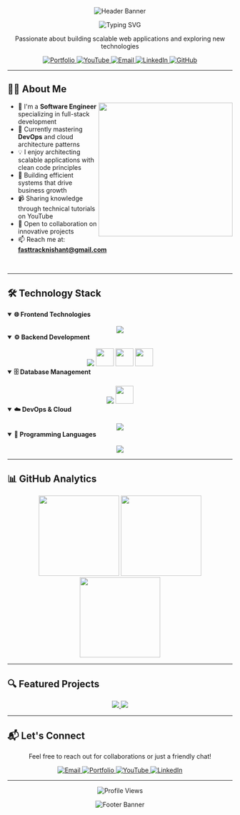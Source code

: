<!-- Header with Modern Wave Banner -->
<p align="center">
  <img src="https://capsule-render.vercel.app/api?type=waving&color=0:3498db,100:8e44ad&height=230&section=header&text=Nishant%20Patil&fontSize=50&fontColor=ffffff&fontAlignY=40&desc=Software%20Engineer%20|%20Full%20Stack%20Developer&descAlignY=60&animation=fadeIn" alt="Header Banner" />
</p>

<!-- Concise Introduction -->
<div align="center">
  <img src="https://readme-typing-svg.herokuapp.com?font=Fira+Code&size=24&duration=3000&pause=1000&color=3498DB&center=true&width=435&lines=Full+Stack+Developer;Software+Engineer;Tech+Creator;Problem+Solver" alt="Typing SVG" />
</div>

<p align="center">Passionate about building scalable web applications and exploring new technologies</p>

<!-- Professional Social Links -->
<div align="center">
  <a href="https://fasttrack-nishant.vercel.app/" target="_blank">
    <img src="https://img.shields.io/badge/Portfolio-212121?style=for-the-badge&logo=vercel&logoColor=white" alt="Portfolio"/>
  </a>
  <a href="https://www.youtube.com/@FastTrackNishant" target="_blank">
    <img src="https://img.shields.io/badge/YouTube-FF0000?style=for-the-badge&logo=youtube&logoColor=white" alt="YouTube"/>
  </a>
  <a href="mailto:fasttracknishant@gmail.com">
    <img src="https://img.shields.io/badge/Email-D14836?style=for-the-badge&logo=gmail&logoColor=white" alt="Email"/>
  </a>
  <a href="https://www.linkedin.com/in/fasttracknishant" target="_blank">
    <img src="https://img.shields.io/badge/LinkedIn-0077B5?style=for-the-badge&logo=linkedin&logoColor=white" alt="LinkedIn"/>
  </a>
  <a href="https://github.com/FasttrackNishant" target="_blank">
    <img src="https://img.shields.io/badge/GitHub-100000?style=for-the-badge&logo=github&logoColor=white" alt="GitHub"/>
  </a>
</div>

<hr>

<!-- Clean About Me Section -->
## 👨‍💻 About Me

<img align="right" width="300" src="https://media.giphy.com/media/qgQUggAC3Pfv687qPC/giphy.gif" />

- 🔭 I'm a **Software Engineer** specializing in full-stack development
- 🌱 Currently mastering **DevOps** and cloud architecture patterns
- 💡 I enjoy architecting scalable applications with clean code principles
- 🚀 Building efficient systems that drive business growth
- 📹 Sharing knowledge through technical tutorials on YouTube
- 👯 Open to collaboration on innovative projects
- 📫 Reach me at: **fasttracknishant@gmail.com**

<br clear="right"/>

<hr>

<!-- Tech Stack with Modern Layout -->
## 🛠️ Technology Stack

<details open>
<summary><b>🌐 Frontend Technologies</b></summary>
<br>
<div align="center">
  <img src="https://skillicons.dev/icons?i=html,css,js,ts,react,next,angular,tailwind" />
</div>
</details>

<details open>
<summary><b>⚙️ Backend Development</b></summary>
<br>
<div align="center">
  <img src="https://skillicons.dev/icons?i=nodejs,express,dotnet,cs,java" />
  <img src="https://img.shields.io/badge/Blazor-512BD4?style=flat-square&logo=blazor&logoColor=white" height="40" />
  <img src="https://img.shields.io/badge/Web%20API-00599C?style=flat-square&logo=.net&logoColor=white" height="40" />
  <img src="https://img.shields.io/badge/MVC-512BD4?style=flat-square&logo=dotnet&logoColor=white" height="40" />
</div>
</details>

<details open>
<summary><b>🗄️ Database Management</b></summary>
<br>
<div align="center">
  <img src="https://skillicons.dev/icons?i=mongodb,mysql,redis" />
  <img src="https://img.shields.io/badge/MS%20SQL%20Server-CC2927?style=flat-square&logo=microsoft-sql-server&logoColor=white" height="40" />
</div>
</details>

<details open>
<summary><b>☁️ DevOps & Cloud</b></summary>
<br>
<div align="center">
  <img src="https://skillicons.dev/icons?i=azure,docker,git,github" />
</div>
</details>

<details open>
<summary><b>🧠 Programming Languages</b></summary>
<br>
<div align="center">
  <img src="https://skillicons.dev/icons?i=c,cpp,cs,java,python" />
</div>
</details>

<hr>

<!-- Enhanced GitHub Stats Section -->
## 📊 GitHub Analytics

<div align="center">
  <img src="https://github-readme-stats.vercel.app/api?username=FasttrackNishant&show_icons=true&theme=tokyonight&hide_border=true&count_private=true" height="180px" />
  <img src="https://github-readme-stats.vercel.app/api/top-langs/?username=FasttrackNishant&layout=compact&theme=tokyonight&hide_border=true" height="180px" />
</div>

<div align="center">
  <img src="https://github-readme-streak-stats.herokuapp.com/?user=FasttrackNishant&theme=tokyonight&hide_border=true" height="180px" />
</div>

<hr>

<!-- Featured Projects (New Section) -->
## 🔍 Featured Projects

<div align="center">
  <a href="https://github.com/FasttrackNishant/Study-Notion-Platform-FInal">
    <img src="https://github-readme-stats.vercel.app/api/pin/?username=FasttrackNishant&repo=Study-Notion-Platform-FInal&theme=tokyonight&hide_border=true" />
  </a>
  <a href="https://github.com/FasttrackNishant/RazorPayClone">
    <img src="https://github-readme-stats.vercel.app/api/pin/?username=FasttrackNishant&repo=RazorPayClone&theme=tokyonight&hide_border=true" />
  </a>
</div>


<hr>

<!-- Connect Section with Icons -->
## 📬 Let's Connect

<div align="center">
  <p>Feel free to reach out for collaborations or just a friendly chat!</p>
  
  <a href="mailto:fasttracknishant@gmail.com">
    <img src="https://img.shields.io/badge/Email-D14836?style=for-the-badge&logo=gmail&logoColor=white" alt="Email" />
  </a>
  <a href="https://fasttrack-nishant.vercel.app/">
    <img src="https://img.shields.io/badge/Portfolio-212121?style=for-the-badge&logo=vercel&logoColor=white" alt="Portfolio" />
  </a>
  <a href="https://www.youtube.com/@FastTrackNishant">
    <img src="https://img.shields.io/badge/YouTube-FF0000?style=for-the-badge&logo=youtube&logoColor=white" alt="YouTube" />
  </a>
  <a href="https://www.linkedin.com/in/fasttracknishant">
    <img src="https://img.shields.io/badge/LinkedIn-0077B5?style=for-the-badge&logo=linkedin&logoColor=white" alt="LinkedIn" />
  </a>
</div>

<hr>

<!-- Profile Views Counter -->
<div align="center">
  <img src="https://komarev.com/ghpvc/?username=FasttrackNishant&style=flat-square&color=3498db" alt="Profile Views" />
</div>

<!-- Footer Banner -->
<p align="center">
  <img src="https://capsule-render.vercel.app/api?type=waving&color=100:3498db,0:8e44ad&height=200&section=footer&animation=fadeIn" alt="Footer Banner" />
</p>
